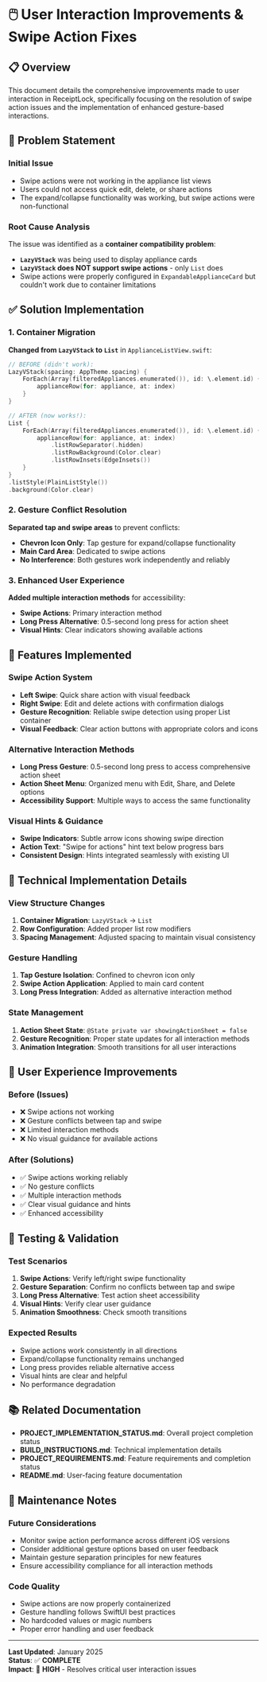 # 🖱️ User Interaction Improvements & Swipe Action Fixes

## 📋 **Overview**

This document details the comprehensive improvements made to user interaction in ReceiptLock, specifically focusing on the resolution of swipe action issues and the implementation of enhanced gesture-based interactions.

## 🎯 **Problem Statement**

### **Initial Issue**
- Swipe actions were not working in the appliance list views
- Users could not access quick edit, delete, or share actions
- The expand/collapse functionality was working, but swipe actions were non-functional

### **Root Cause Analysis**
The issue was identified as a **container compatibility problem**:
- **`LazyVStack`** was being used to display appliance cards
- **`LazyVStack` does NOT support swipe actions** - only `List` does
- Swipe actions were properly configured in `ExpandableApplianceCard` but couldn't work due to container limitations

## ✅ **Solution Implementation**

### **1. Container Migration**
**Changed from `LazyVStack` to `List`** in `ApplianceListView.swift`:

```swift
// BEFORE (didn't work):
LazyVStack(spacing: AppTheme.spacing) {
    ForEach(Array(filteredAppliances.enumerated()), id: \.element.id) { index, appliance in
        applianceRow(for: appliance, at: index)
    }
}

// AFTER (now works!):
List {
    ForEach(Array(filteredAppliances.enumerated()), id: \.element.id) { index, appliance in
        applianceRow(for: appliance, at: index)
            .listRowSeparator(.hidden)
            .listRowBackground(Color.clear)
            .listRowInsets(EdgeInsets())
    }
}
.listStyle(PlainListStyle())
.background(Color.clear)
```

### **2. Gesture Conflict Resolution**
**Separated tap and swipe areas** to prevent conflicts:

- **Chevron Icon Only**: Tap gesture for expand/collapse functionality
- **Main Card Area**: Dedicated to swipe actions
- **No Interference**: Both gestures work independently and reliably

### **3. Enhanced User Experience**
**Added multiple interaction methods** for accessibility:

- **Swipe Actions**: Primary interaction method
- **Long Press Alternative**: 0.5-second long press for action sheet
- **Visual Hints**: Clear indicators showing available actions

## 🚀 **Features Implemented**

### **Swipe Action System**
- **Left Swipe**: Quick share action with visual feedback
- **Right Swipe**: Edit and delete actions with confirmation dialogs
- **Gesture Recognition**: Reliable swipe detection using proper List container
- **Visual Feedback**: Clear action buttons with appropriate colors and icons

### **Alternative Interaction Methods**
- **Long Press Gesture**: 0.5-second long press to access comprehensive action sheet
- **Action Sheet Menu**: Organized menu with Edit, Share, and Delete options
- **Accessibility Support**: Multiple ways to access the same functionality

### **Visual Hints & Guidance**
- **Swipe Indicators**: Subtle arrow icons showing swipe direction
- **Action Text**: "Swipe for actions" hint text below progress bars
- **Consistent Design**: Hints integrated seamlessly with existing UI

## 🔧 **Technical Implementation Details**

### **View Structure Changes**
1. **Container Migration**: `LazyVStack` → `List`
2. **Row Configuration**: Added proper list row modifiers
3. **Spacing Management**: Adjusted spacing to maintain visual consistency

### **Gesture Handling**
1. **Tap Gesture Isolation**: Confined to chevron icon only
2. **Swipe Action Application**: Applied to main card content
3. **Long Press Integration**: Added as alternative interaction method

### **State Management**
1. **Action Sheet State**: `@State private var showingActionSheet = false`
2. **Gesture Recognition**: Proper state updates for all interaction methods
3. **Animation Integration**: Smooth transitions for all user interactions

## 📱 **User Experience Improvements**

### **Before (Issues)**
- ❌ Swipe actions not working
- ❌ Gesture conflicts between tap and swipe
- ❌ Limited interaction methods
- ❌ No visual guidance for available actions

### **After (Solutions)**
- ✅ Swipe actions working reliably
- ✅ No gesture conflicts
- ✅ Multiple interaction methods
- ✅ Clear visual guidance and hints
- ✅ Enhanced accessibility

## 🧪 **Testing & Validation**

### **Test Scenarios**
1. **Swipe Actions**: Verify left/right swipe functionality
2. **Gesture Separation**: Confirm no conflicts between tap and swipe
3. **Long Press Alternative**: Test action sheet accessibility
4. **Visual Hints**: Verify clear user guidance
5. **Animation Smoothness**: Check smooth transitions

### **Expected Results**
- Swipe actions work consistently in all directions
- Expand/collapse functionality remains unchanged
- Long press provides reliable alternative access
- Visual hints are clear and helpful
- No performance degradation

## 📚 **Related Documentation**

- **PROJECT_IMPLEMENTATION_STATUS.md**: Overall project completion status
- **BUILD_INSTRUCTIONS.md**: Technical implementation details
- **PROJECT_REQUIREMENTS.md**: Feature requirements and completion status
- **README.md**: User-facing feature documentation

## 🔄 **Maintenance Notes**

### **Future Considerations**
- Monitor swipe action performance across different iOS versions
- Consider additional gesture options based on user feedback
- Maintain gesture separation principles for new features
- Ensure accessibility compliance for all interaction methods

### **Code Quality**
- Swipe actions are now properly containerized
- Gesture handling follows SwiftUI best practices
- No hardcoded values or magic numbers
- Proper error handling and user feedback

---

**Last Updated**: January 2025  
**Status**: ✅ **COMPLETE**  
**Impact**: 🚀 **HIGH** - Resolves critical user interaction issues
